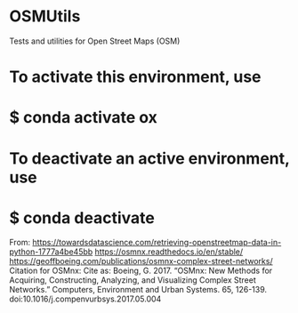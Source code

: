# OSMUtils
Tests and utilities for Open Street Maps (OSM)

#
# To activate this environment, use
#
#     $ conda activate ox
#
# To deactivate an active environment, use
#
#     $ conda deactivate

From:
https://towardsdatascience.com/retrieving-openstreetmap-data-in-python-1777a4be45bb
https://osmnx.readthedocs.io/en/stable/
https://geoffboeing.com/publications/osmnx-complex-street-networks/
Citation for OSMnx:
Cite as: Boeing, G. 2017. “OSMnx: New Methods for Acquiring, Constructing, Analyzing, and Visualizing Complex Street Networks.” Computers, Environment and Urban Systems. 65, 126-139. doi:10.1016/j.compenvurbsys.2017.05.004
